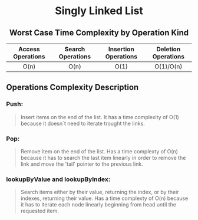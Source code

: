 <h1 align='center'>Singly Linked List</h1>
<h2 align='center'>Worst Case Time Complexity by Operation Kind</h2>
<p align='center'>
    <table align='center'>
        <thead align='center'>
            <th>Access Operations</th>
            <th>Search Operations</th>
            <th>Insertion Operations</th>
            <th>Deletion Operations</th>
        </thead>
        <tbody align='center'>
            <td>O(n)</td>
            <td>O(n)</td>
            <td>O(1)</td>
            <td>O(1)/O(n)</td>
        </tbody>
    </table>
</p>

## Operations Complexity Description

### Push:
> Insert items on the end of the list. It has a time complexity of O(1) because it doesn`t need to iterate trought the links.

### Pop:
> Remove item on the end of the list. Has a time complexty of O(n) because it has to search the last item linearly in order to remove the link and move the 'tail' pointer to the previous link.

### lookupByValue and lookupByIndex:
> Search items either by their value, returning the index, or  by their indexes, returning their value. Has a time complexty of O(n) because it has to iterate each node linearly beginning from head until the requested item.